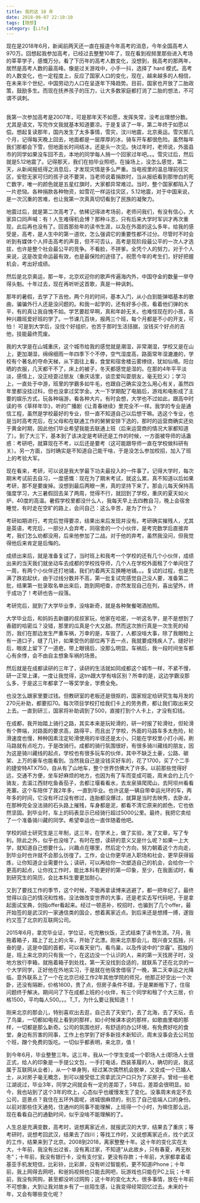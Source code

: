 ```yaml
---
title: 我的这 10 年
date: 2018-06-07 22:10:10
tags: [随想]
category: [Life]
---
```


现在是2018年6月，新闻前两天还一直在报道今年高考的消息，今年全国高考人970万。回想起我参加高考，已经过去整整10年了，现在看到视频里那些进入考场的莘莘学子，感慨万分。看了下历年的高考人数变化，没想到，我高考的那两年，居然是高考人数的最高峰。像是过关游戏中，小手一抖，选择了 hard 模式。高考的人数变化，也一定程度上，反应了国家人口的变化，现在，越来越多的人相信，在未来半个世纪，中国劳动力人口在呈逐年下降趋势。目前，国家也开放了二胎政策，鼓励多生。而现在抚养孩子的压力，让大多数家庭都打消了二胎的想法，不可谓不讽刺。
<!--more-->

<br/>
我第一次参加高考是2007年，可是那年天不如愿，发挥失常，没考出理想分数。尤其是语文，写完作文我就基本知道要凉。于是复读了一年，第二年终于如愿以偿。想起复读那年，国内发生了太多事情，雪灾，汶川地震，北京奥运。雪灾那几个月，记得每天晚上回去，地面都是一层厚厚的冰，骑车开车都很危险。虽然每年我们那都会下雪，但地面长时间结冰，还是头一次见。快过年时，老师说，外面县市的同学如果没车回不去，本地的同学每人捎一个回家过年吧。。。雪灾过后，然后就是5.12地震了。记得那天，我们在拍毕业照吧，在操场上，没怎么感觉，第二天，从新闻报纸得之消息后，才发现灾情是多么严重。当电视里的温总理前往灾区，安慰无家可归的孩子说不要哭，当老师说着捐款时，当从报纸看到那惨白的死亡数字，唯一的颜色就是五星红旗时，大家都异常难过。当时，整个国家都陷入了一片悲恸。各种捐款各种物资，如雪花一样运往灾区，5.12地震，对于中国来说，是一次沉重的苦难，也让我第一次真真切切看到了民族的凝聚力。
<br/>

地震过后，就是第二次高考了。依稀记得进考场前，老师问我们，有没有信心，大家异口同声喊：有！人生难得机会博？那种斗志，只有后来大学时军训才再次重现，此后再也没有了。回首那些年的读书生涯，以及在外面的这么多年，给我的感受是，高考，是人生中的第一道坎，怎么强调它的重要性都不过分。尽管时不时会听到有媒体个人抨击高考的声音，但不可否认，高考是现阶段最公平的一次人才选拔，也许是整个社会最公平的竞争。不看脸，不拼爹。全凭个人的努力，对于个人来说，这是改变命运最有效，也是最保险的途径了。祝愿今年的考生们，好好把握机会，考出好成绩。
<br/>

然后是北京奥运，那一年，北京欢迎你的歌声传遍海内外，中国夺金的数量一举夺得头魁。十年过去，现在再听听这首歌，真是一种讽刺。
<br/>

那年的暑假，去学了下吉他，两个月的时间，基本入门，从小白到能弹唱基本的歌曲，骗骗外行人还是没问题的。和我一起学的，还有好多小孩，看着他们弹的水平，有的真让我自愧不如。学艺要趁早啊，真和年龄无关。也难怪现在的小孩，各种兴趣班爱好班的学了。一节课几百块，报两三个班，每个月都是不小的开支，可怕！
可是到大学后，没找个好组织，也苦于那时生活拮据，没钱买个好点的吉他，技能最终荒废。
<br/>


我的大学是在山城重庆，这个城市给我的感觉就是潮湿，非常潮湿，学校又是在山上，更加潮湿，绵绵细雨一年四季下个不停，空气湿度高，路面常年湿漉漉的，学校有个著名的夺命天梯，从下面往上看，食堂和宿舍楼云雾缭绕，犹如仙境。阳台晒的衣服，几天都干不了，床上的被子，冬天都感觉是湿的。在那的4年平平淡淡，感情上，没正经耍过朋友（重庆话里，谈恋爱叫耍朋友，毫无贬义）；学习上，一直处于中游，班里的学霸多如牛毛，也跟自己确实没怎么用心有关，虽然四年里都没挂过科，但也没拿过奖学金。大一下学期配了电脑后，游戏和电影成了主要的娱乐方式，玩各种端游，看各种大片。有时会想，大学也不过如此，跟高中时读的书《草样年华》，听的广播剧《让青春继续》里完全不一样。我学的专业是通信工程，虽然是学校最好的专业，但一直不知道自己以后想干嘛。选这个专业，也是当时高考完后，在父母和在联通工作的舅舅安排下选的，那时的运营商确实还处于黄金时期，因此他们毕业希望我能去联通上班（后来运营商的情况大家都知道了）。到了大三下，基本到了该决定是考研还是工作的时候，一方面被导师的话蛊惑：考研吧，就算现在不考，以后还是要考（这可能跟导师一直在学校做科研有关）。另一方面，当时确实是不知道自己能干啥，于是没怎么参加校招，加入了班上的考验大军。
<br/>

现在看来，考研，可以说是我大学最下功夫最投入的一件事了。记得大学时，每次期末考试前去自习，一度感慨：现在为了期末考试，就这么累，真不知道以后如果考研，那不是要废掉。没想到最后两眼一黑，真的坚持下来了。那会儿每天保持高强度学习，大三暑假回去呆了两周，觉得不行，就回到了学校，重庆的夏天如火炉，40度的高温。暑假学校里都没什么人，我每天早上去四教自习，晚上会宿舍睡觉，有时走在空旷的路上，会问自己：这么辛苦，是为了什么？
<br/>

考研如期进行，考完后觉得要凉，结果出来后发现并没有。考研确实摧残人，尤其是英语，考完后，一部分人会弃考，同宿舍的一个小伙伴，是考完数学后直接弃考，我们怎么劝都没用，后来他参加了二战。对于他的弃考，虽然我没问，但我觉得他后来肯定是后悔的。
<br/>

成绩出来后，就是准备复试了，当时班上和我考一个学校的还有几个小伙伴，成绩出来的当天我们就坐动车去成都的学校找导师，几个人在学校外面租了个单间住了一周，有两个小伙伴还打地铺，我们约着两天互换睡地铺。。。复试的过程，也是充满了跌宕起伏，由于过线分数并不高，第一批复试完感觉自己没人要，准备第二批，结果第一批录取名单出来后，跑到网吧查，亦然发现自己在列，喜出望外，终于成功了！考研也告一段落。
<br/>

考研完后，就到了大学毕业季，没啥新奇，就是各种聚餐喝酒拍照。
<br/>

大学毕业后，和妈妈去新疆的叔叔家玩，他家在哈密，一听这名字，是不是想到了香甜的哈密瓜？没错，那里的瓜真是个大又甜。然而这次旅行真是一次生死的经历，我们在那边发生严重车祸，万幸的是，车毁了，人都没啥大事，除了我眼睑上有一道口子，缝了几针，如果受伤的部位再下去一点，我就要成残疾人了。缝好针后，眼皮上留下了一道疤，带上眼镜后，没那么明显。车祸后，我一段时间坐车都心有余悸，会不由自主想象车祸的场景。
<br/>

然后就是在成都读研的三年了，读研的生活就如同成都这个城市一样，不紧不慢，研一正常上课，一度让我觉得，这tm跟大学有啥区别？所幸的是，这边学霸没那么多，于是这三年都拿了一等奖学金，学费全免。
<br/>

也没怎么跟家里要过钱。但教研室的老板还是很抠的，国家规定给研究生每月发的270元补助，都要扣70。每次项目学校打给我们卡上的劳务费，都让我们取出来交上去。一直到研三，国家将补助调到了500，直接打到个人卡上，才没有扣钱。
<br/>

在成都，我开始踏上骑行之路，其实本来是玩轮滑的，研一时报了轮滑社，但轮滑有个弊端，对路面的要求高，路得平，而且出了学校，外面的马路车多太危险，轮滑速度也慢，种种因素注定轮滑使用的半径还是太小，只能在学校里小打小闹，刷马路就有点吃力，于是改骑行。成都的骑行氛围很好，有很多骑川藏线的朋友，因为这是骑川藏线的起点，学校也有很多玩车的伙伴，其中不缺乏土豪，公路、碳架、上万的豪车也能看到。当然我自己是没钱买好车的，花了1700，买了个二手的捷安特ATX750，自从有了山地车，整个世界仿佛大了许多。以前那些觉得好远，交通不方便，坐车好麻烦的地方，也因为有了车而变成可能，周末会约上几个骑友，去温江西财吃鱼香茄子，去都江堰看看水，去龙泉驿爬爬山，去阿坝州看看羌寨。这个车陪伴了我2年多，一直到毕业。也许这是一辆自带幸运光环的车，两年多的时间，它没有坏过没有修过，连胎都没爆过，就算是当时去映秀，去卧龙，在那种完全没法骑的石头路上摧残，车身都是泥，都看不清它原来的颜色，它也依然坚固。到毕业时，车上的码表显示已经骑行超过5000公里。最终，我把它卖给了一个准备骑川藏的同学。希望幸运也一直伴随着他吧。
<br/>

学校的硕士研究生是三年制，这三年，在学术上，做了实验，发了文章，写了专利。除此之外，似乎也没啥了。有时在想，读研的意义又是什么呢？如果一上大学，就知道自己想要什么，兴趣点在哪里，然后定个方向，努力朝着这个方向走，到毕业时也许就不会那么彷徨了。工作，会让你更早进入职场和社会，更早获得锻炼，让你知道企业需要什么；读研，可以再给你一次塑造自己的机会，会给你一个更高的起点，让你找工作时，能比本科有更好的第一印象，至少，在我面试时，看到研究生的简历，会比本科生要更加耐心。
<br/>

又到了要找工作的季节，这个时候，不能再拿读博来逃避了，都一把年纪了。最终觉得以自己的情况和性格，没法做改变世界的大事，还是老实去写代码吧，于是拿起面试宝典，剑指offer看起来。经过一顿恶补，校招时，也骗到了几个offer，最开始签的是武汉的一家通信类的国企，想着离家近点。到后来还是想搏一搏，遂毁约又签了北京的互联网公司。
<br/>

2015年6月，拿完毕业证，学位证，吃完散伙饭，正式结束了读书生涯。7月，我拖着箱子，踏上了北上的火车，开始了北漂。刚来北京那会儿，既兴奋又孤独，兴奋的是，这是中国的首都，可以看天安门，看鸟巢，以及传说中的“京霾”。孤独的是，班上来北京的只有我一个，在这边没一个认识的人，来的第一天找房子时，没地方放行李箱，就拖着箱子到处找，第一天没找到合适的，就联系了还在北京的一个大学同学，正好他在外地实习，于是就在他宿舍借宿了一晚，第二天幸运之光降临，意外联系上了一个在北京已经工作2年其他学院的师兄，他那正好空出一个次卧，还没有隔断，价格1600，贵了点，但房子条件不错，于是果断租下了，住宿问题终于解决。期间问了下在成都上班的小伙伴，有三个同学和租了个大三居，价格1500，平均每人500。。。T_T，为什么要让我知道！！
<br/>

刚来北京的那会儿，特别喜欢出去逛，自己去了天安门，去了北海，去了天坛，去了鸟巢，一切都如电视上看到的那样，如小时候课本说的那样，如歌曲里唱的那样，一切都是那么新奇。公司的氛围也好，有舒适的办公环境，有免费好吃的食堂，身边有厉害的同事，工作上也学到了好多新技术新知识，周末没事会去公司加个班，蹭个免费的饭吃。一切似乎都表明，来北京，值！
<br/>

到今年6月，毕业整整三年。这三年，我从一个学生变成一个职场人士(职场人士很正式，给人的印象是一手提公文包，一手打电话，西装革履的人，确切的说，我这属于互联网从业者），从一个单身狗，经过某次偶然机会脱单，又变成一个已婚人士，从对房子毫无概念，到可以接受低工资拿武汉户口只为了买房子。曾经一些老江湖说过，毕业3年，同学之间就会有一定的差距了，5年后，差距会很明显。如今，我也站到了这个3年的坎上，心态似乎也缓慢发生了变化。没事周末肯定不去公司，逛景点？我住在五环外面呢，进城很麻烦的，别忘了自己低端人口的身份。以前对那些住天通苑，住通州的同事不能理解，上班得一个小时，为嘛住那么远，现在看看自己的通勤时间，似乎没啥不能理解的了。
<br/>

人生总是充满变数，高考时，说想离家近点，就报武汉的大学，结果去了重庆；等考研时，说想考回武汉，结果去了四川；等找工作时，又说想离家近点，找个武汉的工作，结果来到了北京。2008到2018，离家整整十年。这十年的变化实在太大，十年前，我没有出过省，没有离过家，不知道“从此故乡，只有春夏，再无秋冬”；十年前，我没有银行卡，没有支付宝，更没有存款；十年前，大家都拿着诺基亚手机发短信，比彩铃，比彩屏，没有听过智能机，更不知道iPhone；十年前，我上网得去网吧，和爸妈视频也只能去网吧，玩游戏也只能在PC上玩；十年前，我没有网购，甚至都没听过网购；这十年的变化太大，很多事情，放在十年前不可想象，大到让我对故乡有了一丝陌生感，让我变得经常回忆过去。未来的十年，又会有哪些变化呢？

